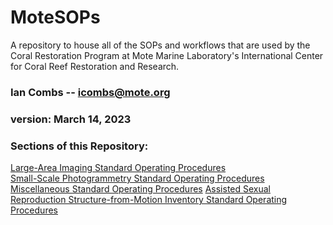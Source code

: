 # MoteSOPs
A repository to house all of the SOPs and workflows that are used by the Coral Restoration Program at Mote Marine Laboratory's International Center for Coral Reef Restoration and Research.

### Ian Combs -- <icombs@mote.org>
### version: March 14, 2023

### Sections of this Repository:
[Large-Area Imaging Standard Operating Procedures](https://Mote-Coral-Reef-Restoration.github.io/MoteSOPs/largeAreaImaging)<br>
[Small-Scale Photogrammetry Standard Operating Procedures](https://Mote-Coral-Reef-Restoration.github.io/MoteSOPs/smallScaleSfm)<br>
[Miscellaneous Standard Operating Procedures](https://Mote-Coral-Reef-Restoration.github.io/MoteSOPs/miscellaneousProtocols)
[Assisted Sexual Reproduction Structure-from-Motion Inventory Standard Operating Procedures](https://Mote-Coral-Reef-Restoration.github.io/MoteSOPs/recruitSfm)

